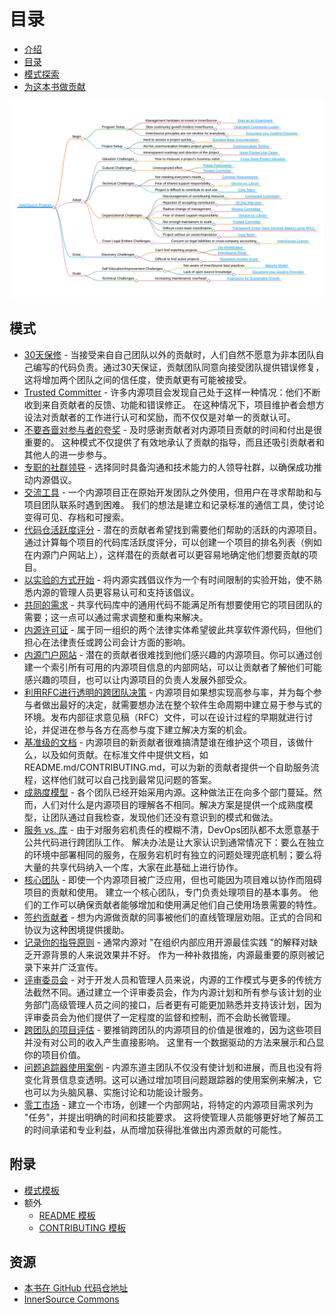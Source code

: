 # 目录

<!--
Do not edit toc.md directly!!!
Instead edit toc_template.md
-->

<!--
  NOTE:
  Paths in here are relative to this file, and not relative to the root specified in .gitbook.yaml.
-->

* [介绍](./introduction.md)
* [目录](./toc.md)
* [模式探索](./explore-patterns.md)
* [为这本书做贡献](./contribute.md)

![内源模式脑图](../../pattern-categorization/innersource-program-mind-map.png)

## 模式 <a id="p"></a>

* [30天保修](../../translation/zh/patterns/30-day-warranty.md) - 当接受来自自己团队以外的贡献时，人们自然不愿意为非本团队自己编写的代码负责。通过30天保证，贡献团队同意向接受团队提供错误修复，这将增加两个团队之间的信任度，使贡献更有可能被接受。
* [Trusted Committer](../../translation/zh/patterns/trusted-committer.md) - 许多内源项目会发现自己处于这样一种情况：他们不断收到来自贡献者的反馈、功能和错误修正。 在这种情况下，项目维护者会想方设法对贡献者的工作进行认可和奖励，而不仅仅是对单一的贡献认可。
* [不要吝啬对参与者的夸奖](../../translation/zh/patterns/praise-participants.md) - 及时感谢贡献者对内源项目贡献的时间和付出是很重要的。 这种模式不仅提供了有效地承认了贡献的指导，而且还吸引贡献者和其他人的进一步参与。
* [专职的社群领导](../../translation/zh/patterns/dedicated-community-leader.md) - 选择同时具备沟通和技术能力的人领导社群，以确保成功推动内源倡议。
* [交流工具](../../translation/zh/patterns/communication-tooling.md) - 一个内源项目正在原始开发团队之外使用，但用户在寻求帮助和与项目团队联系时遇到困难。 我们的想法是建立和记录标准的通信工具，使讨论变得可见、存档和可搜索。
* [代码仓活跃度评分](../../translation/zh/patterns/repository-activity-score.md) - 潜在的贡献者希望找到需要他们帮助的活跃的内源项目。通过计算每个项目的代码库活跃度评分，可以创建一个项目的排名列表（例如在内源门户网站上），这样潜在的贡献者可以更容易地确定他们想要贡献的项目。
* [以实验的方式开始](../../translation/zh/patterns/start-as-experiment.md) - 将内源实践倡议作为一个有时间限制的实验开始，使不熟悉内源的管理人员更容易认可和支持该倡议。
* [共同的需求](../../translation/zh/patterns/common-requirements.md) - 共享代码库中的通用代码不能满足所有想要使用它的项目团队的需要；这一点可以通过需求调整和重构来解决。
* [内源许可证](../../translation/zh/patterns/innersource-license.md) - 属于同一组织的两个法律实体希望彼此共享软件源代码，但他们担心在法律责任或跨公司会计方面的影响。
* [内源门户网站](../../translation/zh/patterns/innersource-portal.md) - 潜在的贡献者很难找到他们感兴趣的内源项目。你可以通过创建一个索引所有可用的内源项目信息的内部网站，可以让贡献者了解他们可能感兴趣的项目，也可以让内源项目的负责人发展外部受众。
* [利用RFC进行透明的跨团队决策](../../translation/zh/patterns/transparent-cross-team-decision-making-using-rfcs.md) - 内源项目如果想实现高参与率，并为每个参与者做出最好的决定，就需要想办法在整个软件生命周期中建立易于参与式的环境。发布内部征求意见稿（RFC）文件，可以在设计过程的早期就进行讨论，并促进在参与各方在高参与度下建立解决方案的机会。
* [基准级的文档](../../translation/zh/patterns/base-documentation.md) - 内源项目的新贡献者很难搞清楚谁在维护这个项目，该做什么，以及如何贡献。在标准文件中提供文档，如README.md/CONTRIBUTING.md，可以为新的贡献者提供一个自助服务流程，这样他们就可以自己找到最常见问题的答案。
* [成熟度模型](../../translation/zh/patterns/maturity-model.md) - 各个团队已经开始采用内源。这种做法正在向多个部门蔓延。然而，人们对什么是内源项目的理解各不相同。解决方案是提供一个成熟度模型，让团队通过自我检查，发现他们还没有意识到的模式和做法。
* [服务 vs. 库](../../translation/zh/patterns/service-vs-library.md) - 由于对服务宕机责任的模糊不清，DevOps团队都不太愿意基于公共代码进行跨团队工作。 解决办法是让大家认识到通常情况下：要么在独立的环境中部署相同的服务，在服务宕机时有独立的问题处理兜底机制；要么将大量的共享代码纳入一个库，大家在此基础上进行协作。
* [核心团队](../../translation/zh/patterns/core-team.md) - 即使一个内源项目被广泛应用，但也可能因为项目难以协作而阻碍项目的贡献和使用。 建立一个核心团队，专门负责处理项目的基本事务。 他们的工作可以确保贡献者能够增加和使用满足他们自己使用场景需要的特性。
* [签约贡献者](../../translation/zh/patterns/contracted-contributor.md) - 想为内源做贡献的同事被他们的直线管理层劝阻。正式的合同和协议为这种困境提供援助。
* [记录你的指导原则](../../translation/zh/patterns/document-your-guiding-principles.md) - 通常内源对 "在组织内部应用开源最佳实践 "的解释对缺乏开源背景的人来说效果并不好。 作为一种补救措施，内源最重要的原则被记录下来并广泛宣传。
* [评审委员会](../../translation/zh/patterns/review-committee.md) - 对于开发人员和管理人员来说，内源的工作模式与更多的传统方法截然不同。通过建立一个评审委员会，作为内源计划和所有参与该计划的业务部门高级管理人员之间的接口，后者更有可能更加熟悉并支持该计划，因为评审委员会为他们提供了一定程度的监督和控制，而不会助长微管理。
* [跨团队的项目评估](../../translation/zh/patterns/crossteam-project-valuation.md) - 要推销跨团队的内源项目的价值是很难的，因为这些项目并没有对公司的收入产生直接影响。 这里有一个数据驱动的方法来展示和凸显你的项目价值。
* [问题追踪器使用案例](../../translation/zh/patterns/issue-tracker.md) - 内源东道主团队不仅没有使计划和进展，而且也没有将变化背景信息变透明。这可以通过增加项目问题跟踪器的使用案例来解决，它也可以为头脑风暴、实施讨论和功能设计服务。
* [零工市场](../../translation/zh/patterns/gig-marketplace.md) - 建立一个市场，创建一个内部网站，将特定的内源项目需求列为 "任务"，并提出明确的时间和技能要求。 这将使管理人员能够更好地了解员工的时间承诺和专业利益，从而增加获得批准做出内源贡献的可能性。

## 附录

* [模式模板](../../meta/pattern-template.md)
* 额外
  * [README 模板](../../translation/zh/templates/README-template.md)
  * [CONTRIBUTING 模板](../../translation/zh/templates/CONTRIBUTING-template.md)

## 资源

* [本书在 GitHub 代码仓地址](https://github.com/InnerSourceCommons/InnerSourcePatterns)
* [InnerSource Commons](http://innersourcecommons.org)
